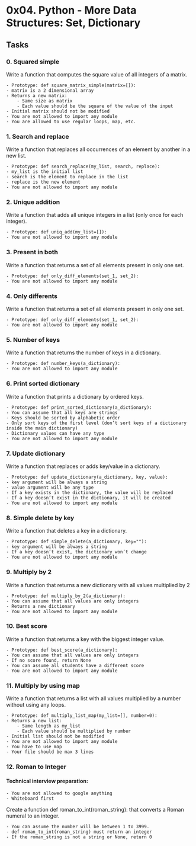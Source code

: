 # 0x04. Python - More Data Structures: Set, Dictionary
## Tasks
### 0. Squared simple 
Write a function that computes the square value of all integers of a matrix.

    - Prototype: def square_matrix_simple(matrix=[]):
    - matrix is a 2 dimensional array
    - Returns a new matrix:
        - Same size as matrix
        - Each value should be the square of the value of the input
    - Initial matrix should not be modified
    - You are not allowed to import any module
    - You are allowed to use regular loops, map, etc.

### 1. Search and replace 

Write a function that replaces all occurrences of an element by another in a new list.

    - Prototype: def search_replace(my_list, search, replace):
    - my_list is the initial list
    - search is the element to replace in the list
    - replace is the new element
    - You are not allowed to import any module

### 2. Unique addition 

Write a function that adds all unique integers in a list (only once for each integer).

    - Prototype: def uniq_add(my_list=[]):
    - You are not allowed to import any module

### 3. Present in both 

Write a function that returns a set of all elements present in only one set.

    - Prototype: def only_diff_elements(set_1, set_2):
    - You are not allowed to import any module

### 4. Only differents 

Write a function that returns a set of all elements present in only one set.

    - Prototype: def only_diff_elements(set_1, set_2):
    - You are not allowed to import any module

### 5. Number of keys 

Write a function that returns the number of keys in a dictionary.

    - Prototype: def number_keys(a_dictionary):
    - You are not allowed to import any module

### 6. Print sorted dictionary 

Write a function that prints a dictionary by ordered keys.

    - Prototype: def print_sorted_dictionary(a_dictionary):
    - You can assume that all keys are strings
    - Keys should be sorted by alphabetic order
    - Only sort keys of the first level (don’t sort keys of a dictionary inside the main dictionary)
    - Dictionary values can have any type
    - You are not allowed to import any module

### 7. Update dictionary 

Write a function that replaces or adds key/value in a dictionary.

    - Prototype: def update_dictionary(a_dictionary, key, value):
    - key argument will be always a string
    - value argument will be any type
    - If a key exists in the dictionary, the value will be replaced
    - If a key doesn’t exist in the dictionary, it will be created
    - You are not allowed to import any module

### 8. Simple delete by key 

Write a function that deletes a key in a dictionary.

    - Prototype: def simple_delete(a_dictionary, key=""):
    - key argument will be always a string
    - If a key doesn’t exist, the dictionary won’t change
    - You are not allowed to import any module

### 9. Multiply by 2 

Write a function that returns a new dictionary with all values multiplied by 2

    - Prototype: def multiply_by_2(a_dictionary):
    - You can assume that all values are only integers
    - Returns a new dictionary
    - You are not allowed to import any module

### 10. Best score

Write a function that returns a key with the biggest integer value.

    - Prototype: def best_score(a_dictionary):
    - You can assume that all values are only integers
    - If no score found, return None
    - You can assume all students have a different score
    - You are not allowed to import any module

### 11. Multiply by using map 

Write a function that returns a list with all values multiplied by a number without using any loops.

    - Prototype: def multiply_list_map(my_list=[], number=0):
    - Returns a new list:
        - Same length as my_list
        - Each value should be multiplied by number
    - Initial list should not be modified
    - You are not allowed to import any module
    - You have to use map
    - Your file should be max 3 lines

### 12. Roman to Integer 

#### Technical interview preparation:

    - You are not allowed to google anything
    - Whiteboard first

Create a function def roman_to_int(roman_string): that converts a Roman numeral to an integer.

    - You can assume the number will be between 1 to 3999.
    - def roman_to_int(roman_string) must return an integer
    - If the roman_string is not a string or None, return 0

